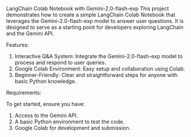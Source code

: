 LangChain Colab Notebook with Gemini-2.0-flash-exp This project demonstrates how to create a simple LangChain Colab Notebook that leverages the Gemini-2.0-flash-exp model to answer user questions. It is designed to serve as a starting point for developers exploring LangChain and the Gemini API.

Features:

1. Interactive Q&A System: Integrate the Gemini-2.0-flash-exp model to process and respond to user queries.
2. Google Colab Environment: Easy setup and collaboration using Colab.
3. Beginner-Friendly: Clear and straightforward steps for anyone with basic Python knowledge.

Requirements:

To get started, ensure you have:

1. Access to the Gemini API.
2. A basic Python environment to test the code.
3. Google Colab for development and submission.

